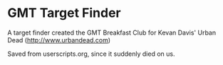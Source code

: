 # GMT Target Finder
A target finder created the GMT Breakfast Club for Kevan Davis' Urban Dead (http://www.urbandead.com)

Saved from userscripts.org, since it suddenly died on us.
